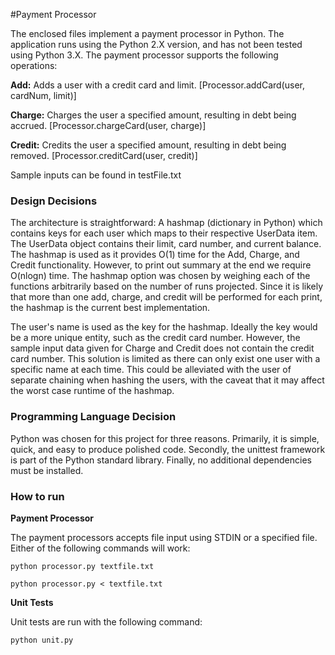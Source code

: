#Payment Processor

The enclosed files implement a payment processor in Python. The application runs using the Python 2.X version, and has not been tested using Python 3.X. The payment processor supports the following operations:

**Add:** Adds a user with a credit card and limit. [Processor.addCard(user, cardNum, limit)]

**Charge:** Charges the user a specified amount, resulting in debt being accrued. [Processor.chargeCard(user, charge)]

**Credit:** Credits the user a specified amount, resulting in debt being removed. [Processor.creditCard(user, credit)]

Sample inputs can be found in testFile.txt

### Design Decisions

The architecture is straightforward: A hashmap (dictionary in Python) which contains keys for each user which maps to their respective UserData item. The UserData object contains their limit, card number, and current balance. The hashmap is used as it provides O(1) time for the Add, Charge, and Credit functionality. However, to print out summary at the end we require O(nlogn) time. The hashmap option was chosen by weighing each of the functions arbitrarily based on the number of runs projected. Since it is likely that more than one add, charge, and credit will be performed for each print, the hashmap is the current best implementation. 

The user's name is used as the key for the hashmap. Ideally the key would be a more unique entity, such as the credit card number. However, the sample input data given for Charge and Credit does not contain the credit card number. This solution is limited as there can only exist one user with a specific name at each time. This could be alleviated with the user of separate chaining when hashing the users, with the caveat that it may affect the worst case runtime of the hashmap.

### Programming Language Decision

Python was chosen for this project for three reasons. Primarily, it is simple, quick, and easy to produce polished code. Secondly, the unittest framework is part of the Python standard library. Finally, no additional dependencies must be installed.

### How to run

**Payment Processor**

The payment processors accepts file input using STDIN or a specified file. Either of the following commands will work:

 
```
python processor.py textfile.txt
```

```
python processor.py < textfile.txt
```

**Unit Tests**

Unit tests are run with the following command:

```
python unit.py
```
